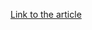 [Link to the article](https://trendmicro.com/en_us/research/20/k/new-macos-backdoor-connected-to-oceanlotus-surfaces.html)
